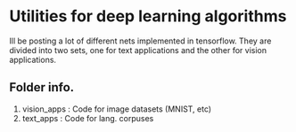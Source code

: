 # Utilities for deep learning algorithms

Ill be posting a lot of different nets implemented in tensorflow. They are divided into two sets, one for text applications and the other for vision applications. 

## Folder info.

1. vision_apps : Code for image datasets (MNIST, etc)
2. text_apps : Code for lang. corpuses 


